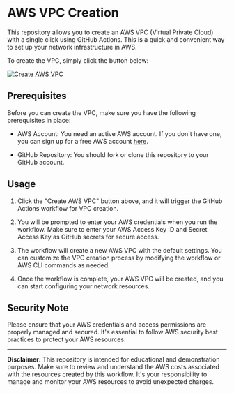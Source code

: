 # AWS VPC Creation

This repository allows you to create an AWS VPC (Virtual Private Cloud) with a single click using GitHub Actions. This is a quick and convenient way to set up your network infrastructure in AWS.

To create the VPC, simply click the button below:

[![Create AWS VPC](https://github.com/banil-cloud/test/actions/workflows/vpc_workflow.yml/badge.svg)](https://github.com/banil-cloud/test/actions/workflows/vpc_workflow.yml)

## Prerequisites

Before you can create the VPC, make sure you have the following prerequisites in place:

- AWS Account: You need an active AWS account. If you don't have one, you can sign up for a free AWS account [here](https://aws.amazon.com/).

- GitHub Repository: You should fork or clone this repository to your GitHub account.

## Usage

1. Click the "Create AWS VPC" button above, and it will trigger the GitHub Actions workflow for VPC creation.

2. You will be prompted to enter your AWS credentials when you run the workflow. Make sure to enter your AWS Access Key ID and Secret Access Key as GitHub secrets for secure access.

3. The workflow will create a new AWS VPC with the default settings. You can customize the VPC creation process by modifying the workflow or AWS CLI commands as needed.

4. Once the workflow is complete, your AWS VPC will be created, and you can start configuring your network resources.

## Security Note

Please ensure that your AWS credentials and access permissions are properly managed and secured. It's essential to follow AWS security best practices to protect your AWS resources.

---

**Disclaimer:** This repository is intended for educational and demonstration purposes. Make sure to review and understand the AWS costs associated with the resources created by this workflow. It's your responsibility to manage and monitor your AWS resources to avoid unexpected charges.
